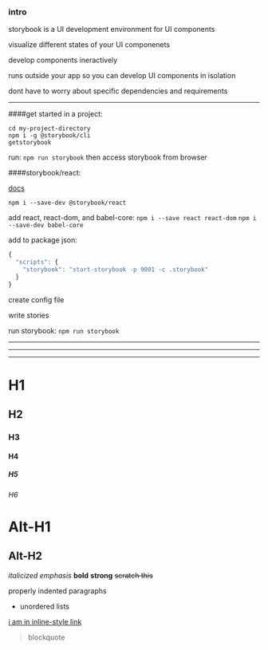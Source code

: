 ### intro
storybook is a UI development environment for UI components

visualize different states of your UI componenets 

develop components ineractively

runs outside your app so you can develop UI components in isolation

dont have to worry about specific dependencies and requirements


---

####get started in a project:
```
cd my-project-directory
npm i -g @storybook/cli
getstorybook
```
run:
```npm run storybook```
then access storybook from browser

####storybook/react:

[docs](https://storybook.js.org/basics/guide-react/)

```npm i --save-dev @storybook/react```

add react, react-dom, and babel-core:
```npm i --save react react-dom```
```npm i --save-dev babel-core```

add to package json:
```javascript
{
  "scripts": {
    "storybook": "start-storybook -p 9001 -c .storybook"
  }
}
```
create config file

write stories

run storybook:
```npm run storybook```

---
















---
---------------

# H1
## H2
### H3
#### H4
##### H5
###### H6


Alt-H1
======

Alt-H2
------

*italicized* _emphasis_
**bold** __strong__
~~scratch this~~

   properly indented paragraphs

- unordered lists

[i am in inline-style link](google.com)
>blockquote


